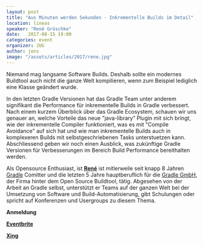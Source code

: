 ```yaml
---
layout: post
title: "Aus Minuten werden Sekunden - Inkrementelle Builds im Detail"
location: lineas
speaker: "René Gröschke"
date:   2017-08-15 19:00
categories: event
organizer: JUG
author: jens
image: "/assets/articles/2017/rene.jpg"
---
```

Niemand mag langsame Software Builds. Deshalb sollte ein modernes Buildtool auch nicht die ganze Welt kompilieren, wenn zum Beispiel lediglich eine Klasse geändert wurde.

In den letzten Gradle Versionen hat das Gradle Team unter anderem signifikant die Performance für inkrementelle Builds in Gradle verbessert. Nach einem kurzem Überblick über das Gradle Ecosystem, schauen wir uns genauer an, welche Vorteile das neue "java-library” Plugin mit sich bringt, wie der inkrementelle Compiler funktioniert, was es mit "Compile Avoidance" auf sich hat und wie man inkrementelle Builds auch in komplexeren Builds mit selbstgeschriebenen Tasks unterstuetzen kann. Abschliessend geben wir noch einen Ausblick, was zukünftige Gradle Versionen für Verbesserungen im Bereich Build Performance bereithalten werden.

Als Opensource Enthusiast, ist [**René**](https://twitter.com/breskeby) ist mitlerweile seit knapp 8 Jahren [Gradle](https://gradle.org/) Comitter und die letzten 5 Jahre hauptberuflich für die [Gradle GmbH](https://gradle.org/contact/), der Firma hinter dem Open Source Buildtool, tätig. Abgesehen von der Arbeit an Gradle selbst, unterstützt er Teams auf der ganzen Welt bei der Umsetzung von Software und Build-Automatisierung, gibt Schulungen oder spricht auf Konferenzen und Usergroups zu diesem Thema.

**Anmeldung**

**[Eventbrite](https://www.eventbrite.de/e/aus-minuten-werden-sekunden-inkrementelle-builds-im-detail-tickets-36165012526)**

**[Xing](https://www.xing.com/events/minuten-sekunden-inkrementelle-builds-detail-1836705)**
